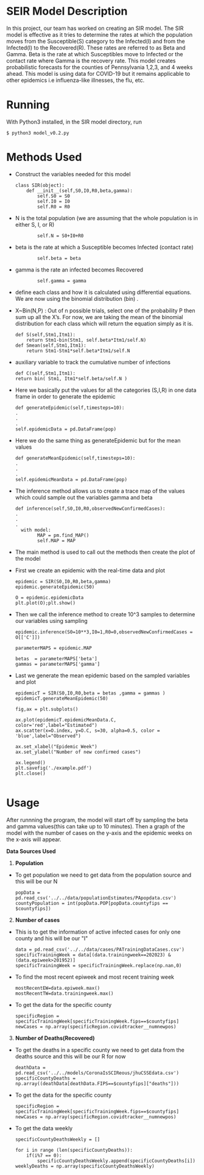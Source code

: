 
# **SEIR Model Description**

In this project, our team has worked on creating an SIR model. The SIR model is effective as it tries to determine the rates at which the population moves from the Susceptible(S) category to the Infected(I) and from the Infected(I) to the Recovered(R).  These rates are referred to as Beta and Gamma. Beta is the rate at which Susceptibles move to Infected or the contact rate where Gamma is the recovery rate. This model creates probabilistic forecasts for the counties of Pennsylvania 1,2,3, and 4 weeks ahead. This model is using data for COVID-19 but it remains applicable to other epidemics i.e influenza-like illnesses, the flu, etc. 

# **Running**

With Python3 installed, in the SIR model directory, run

```
$ python3 model_v0.2.py
```
# **Methods Used**

* Construct the variables needed for this model
    ```
    class SIR(object):
        def __init__(self,S0,I0,R0,beta,gamma):
            self.S0 = S0
            self.I0 = I0
            self.R0 = R0
    ```
* N is the total population (we are assuming that the whole population is in either S, I, or R)
    ```
            self.N = S0+I0+R0
    ```
* beta is the rate at which a Susceptible becomes Infected (contact rate)
    ```
            self.beta = beta
    ```
* gamma is the rate an infected becomes Recovered
    ```
            self.gamma = gamma
    ``` 
*   define each class and how it is calculated using differential equations. We are now using the binomial distribution (bin) .
* X~Bin(N,P) : Out of n possible trials, select one of the probability P then sum up all the X’s. For now, we are taking the mean of the binomial distribution for each class which will return the equation simply as it is.
    ```
   def S(self,Stm1,Itm1):
        return Stm1-bin(Stm1, self.beta*Itm1/self.N)
    def Smean(self,Stm1,Itm1):
        return Stm1-Stm1*self.beta*Itm1/self.N
    ```

* auxiliary variable to track the cumulative number of infections
    ```
    def C(self,Stm1,Itm1):
    return bin( Stm1, Itm1*self.beta/self.N )
    ```
        
* Here we basically put the values for all the categories (S,I,R) in one data frame in order to generate the epidemic
    ```
    def generateEpidemic(self,timesteps=10):
    .
    .
    .
    self.epidemicData = pd.DataFrame(pop)
    ```

* Here we do the same thing as generateEpidemic but for the mean values
    ```
    def generateMeanEpidemic(self,timesteps=10):
    .
    .
    .
    self.epidemicMeanData = pd.DataFrame(pop)
    ```
* The inference method allows us to create a trace map of the values which could sample out the variables gamma and beta 
    ```
    def inference(self,S0,I0,R0,observedNewConfirmedCases):
    .
    .
    .
      with model:
            MAP = pm.find_MAP()
            self.MAP = MAP
    ```
* The main method is used to call out the methods then create the plot of the model
* First we create an epidemic with the real-time data and plot 
    ```
    epidemic = SIR(S0,I0,R0,beta,gamma)
    epidemic.generateEpidemic(50)
    
    O = epidemic.epidemicData
    plt.plot(O);plt.show()
    ```
* Then we call the inference method to create 10^3 samples to determine our variables using sampling 
    ```
    epidemic.inference(S0=10**3,I0=1,R0=0,observedNewConfirmedCases = O[['C']])
    
    parameterMAPS = epidemic.MAP
    
    betas  = parameterMAPS['beta']
    gammas = parameterMAPS['gamma']
    ```
* Last we generate the mean epidemic based on the sampled variables and plot
    ```
    epidemicT = SIR(S0,I0,R0,beta = betas ,gamma = gammas )
    epidemicT.generateMeanEpidemic(50)
    
    fig,ax = plt.subplots()

    ax.plot(epidemicT.epidemicMeanData.C, color='red',label="Estimated")
    ax.scatter(x=O.index, y=O.C, s=30, alpha=0.5, color = 'blue',label="Observed")
  
    ax.set_xlabel("Epidemic Week")
    ax.set_ylabel("Number of new confirmed cases")

    ax.legend()
    plt.savefig('./example.pdf')
    plt.close()


# **Usage**

After runnning the program, the model will start off by sampling the beta and gamma values(this can take up to 10 minutes). Then a graph of the model with the number of cases on the y-axis and the epidemic weeks on the x-axis will appear.

**Data Sources Used**

1. **Population**

* To get population we need to get data from the population source and this will be our N 
    ```
    popData = pd.read_csv('../../data/populationEstimates/PApopdata.csv')
    countyPopulation = int(popData.POP[popData.countyfips == $countyfips]) 
    ```
2. **Number of cases** 
* This is to get the information of active infected cases for only one county and his will be our "I"
    ```
    data = pd.read_csv('../../data/cases/PATrainingDataCases.csv')
    specificTrainingWeek = data[(data.trainingweek==202023) & (data.epiweek>201952)] 
    specificTrainingWeek = specificTrainingWeek.replace(np.nan,0)
    ```


* To find the most recent epiweek and most recent training week
    ```
    mostRecentEW=data.epiweek.max()
    mostRecentTW=data.trainingweek.max()
    ```
* To get the data for the specific county 
    ```
    specificRegion = specificTrainingWeek[specificTrainingWeek.fips==$countyfips] 
    newCases = np.array(specificRegion.covidtracker__numnewpos)
    ```

3. **Number of Deaths(Recovered)** 

* To get the deaths in a specific county we need to get data from the deaths source and this will be our R for now
    ```
    deathData = pd.read_csv('../../models/CoronaIsSCIReous/jhuCSSEdata.csv')
    specificCountyDeaths = np.array((deathData[deathData.FIPS==$countyfips]["deaths"]))
    ```
* To get the data for the specific county 
    ```
    specificRegion = specificTrainingWeek[specificTrainingWeek.fips==$countyfips] 
    newCases = np.array(specificRegion.covidtracker__numnewpos)
    ```
* To get the data weekly
    ```
    specificCountyDeathsWeekly = [] 

    for i in range (len(specificCountyDeaths)):
        if(i%7 == 0):
            specificCountyDeathsWeekly.append(specificCountyDeaths[i])
    weeklyDeaths = np.array(specificCountyDeathsWeekly)
    ```



